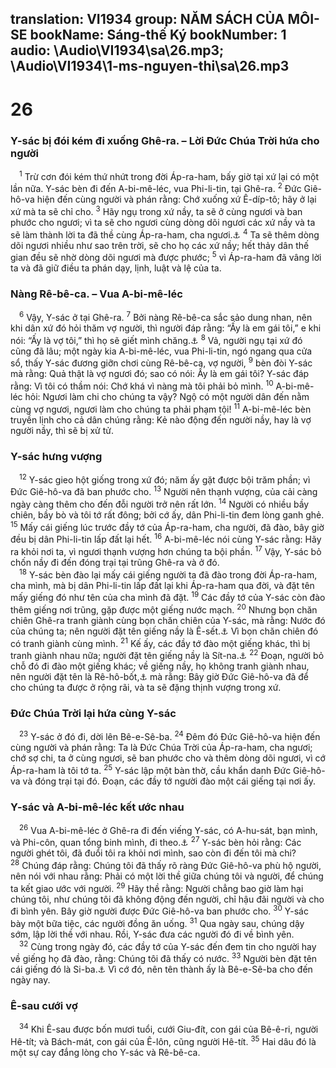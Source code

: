 translation: VI1934
group: NĂM SÁCH CỦA MÔI-SE
bookName: Sáng-thế Ký 
bookNumber: 1
audio: \Audio\VI1934\sa\26.mp3; \Audio\VI1934\1-ms-nguyen-thi\sa\26.mp3
-------

<div class="title"><h1>26</h1><h3>Y-sác bị đói kém đi xuống Ghê-ra. – Lời Đức Chúa Trời hứa cho người</h3></div>
<span class="verse sa_26_1"> <sup>1</sup> Trừ cơn đói kém thứ nhứt trong đời Áp-ra-ham, bấy giờ tại xứ lại có một lần nữa. Y-sác bèn đi đến A-bi-mê-léc, vua Phi-li-tin, tại Ghê-ra. </span>
<span class="verse sa_26_2"><sup>2</sup> Đức Giê-hô-va hiện đến cùng người và phán rằng: Chớ xuống xứ Ê-díp-tô; hãy ở lại xứ mà ta sẽ chỉ cho. </span>
<span class="verse sa_26_3"><sup>3</sup> Hãy ngụ trong xứ nầy, ta sẽ ở cùng ngươi và ban phước cho ngươi; vì ta sẽ cho ngươi cùng dòng dõi ngươi các xứ nầy và ta sẽ làm thành lời ta đã thề cùng Áp-ra-ham, cha ngươi.<a data-toggle="tooltip" data-placement="bottom" title="Sa 22:16-18">⚓</a></span>
<span class="verse sa_26_4"><sup>4</sup> Ta sẽ thêm dòng dõi ngươi nhiều như sao trên trời, sẽ cho họ các xứ nầy; hết thảy dân thế gian đều sẽ nhờ dòng dõi ngươi mà được phước; </span>
<span class="verse sa_26_5"><sup>5</sup> vì Áp-ra-ham đã vâng lời ta và đã giữ điều ta phán dạy, lịnh, luật và lệ của ta. <br/></span>
<div class="title"><h3>Nàng Rê-bê-ca. – Vua A-bi-mê-léc</h3></div>
<span class="verse sa_26_6"> <sup>6</sup> Vậy, Y-sác ở tại Ghê-ra. </span>
<span class="verse sa_26_7"><sup>7</sup> Bởi nàng Rê-bê-ca sắc sảo dung nhan, nên khi dân xứ đó hỏi thăm vợ người, thì người đáp rằng: “Ấy là em gái tôi,” e khi nói: “Ấy là vợ tôi,” thì họ sẽ giết mình chăng.<a data-toggle="tooltip" data-placement="bottom" title="Sa 12:13; 20:2">⚓</a></span>
<span class="verse sa_26_8"><sup>8</sup> Vả, người ngụ tại xứ đó cũng đã lâu; một ngày kia A-bi-mê-léc, vua Phi-li-tin, ngó ngang qua cửa sổ, thấy Y-sác đương giỡn chơi cùng Rê-bê-ca, vợ người, </span>
<span class="verse sa_26_9"><sup>9</sup> bèn đòi Y-sác mà rằng: Quả thật là vợ ngươi đó; sao có nói: Ấy là em gái tôi? Y-sác đáp rằng: Vì tôi có thầm nói: Chớ khá vì nàng mà tôi phải bỏ mình. </span>
<span class="verse sa_26_10"><sup>10</sup> A-bi-mê-léc hỏi: Ngươi làm chi cho chúng ta vậy? Ngộ có một người dân đến nằm cùng vợ ngươi, ngươi làm cho chúng ta phải phạm tội! </span>
<span class="verse sa_26_11"><sup>11</sup> A-bi-mê-léc bèn truyền lịnh cho cả dân chúng rằng: Kẻ nào động đến người nầy, hay là vợ người nầy, thì sẽ bị xử tử. <br/></span>
<div class="title"><h3>Y-sác hưng vượng</h3></div>
<span class="verse sa_26_12"> <sup>12</sup> Y-sác gieo hột giống trong xứ đó; năm ấy gặt được bội trăm phần; vì Đức Giê-hô-va đã ban phước cho. </span>
<span class="verse sa_26_13"><sup>13</sup> Người nên thạnh vượng, của cải càng ngày càng thêm cho đến đỗi người trở nên rất lớn. </span>
<span class="verse sa_26_14"><sup>14</sup> Người có nhiều bầy chiên, bầy bò và tôi tớ rất đông; bởi cớ ấy, dân Phi-li-tin đem lòng ganh ghẻ. </span>
<span class="verse sa_26_15"><sup>15</sup> Mấy cái giếng lúc trước đầy tớ của Áp-ra-ham, cha người, đã đào, bây giờ đều bị dân Phi-li-tin lấp đất lại hết. </span>
<span class="verse sa_26_16"><sup>16</sup> A-bi-mê-léc nói cùng Y-sác rằng: Hãy ra khỏi nơi ta, vì ngươi thạnh vượng hơn chúng ta bội phần. </span>
<span class="verse sa_26_17"><sup>17</sup> Vậy, Y-sác bỏ chốn nầy đi đến đóng trại tại trũng Ghê-ra và ở đó. <br/></span>
<span class="verse sa_26_18"> <sup>18</sup> Y-sác bèn đào lại mấy cái giếng người ta đã đào trong đời Áp-ra-ham, cha mình, mà bị dân Phi-li-tin lấp đất lại khi Áp-ra-ham qua đời, và đặt tên mấy giếng đó như tên của cha mình đã đặt. </span>
<span class="verse sa_26_19"><sup>19</sup> Các đầy tớ của Y-sác còn đào thêm giếng nơi trũng, gặp được một giếng nước mạch. </span>
<span class="verse sa_26_20"><sup>20</sup> Nhưng bọn chăn chiên Ghê-ra tranh giành cùng bọn chăn chiên của Y-sác, mà rằng: Nước đó của chúng ta; nên người đặt tên giếng nầy là Ê-sết.<a data-toggle="tooltip" data-placement="bottom" title="Ê-sết nghĩa là tranh giành">⚓</a> Vì bọn chăn chiên đó có tranh giành cùng mình. </span>
<span class="verse sa_26_21"><sup>21</sup> Kế ấy, các đầy tớ đào một giếng khác, thì bị tranh giành nhau nữa; người đặt tên giếng nầy là Sít-na.<a data-toggle="tooltip" data-placement="bottom" title="Sít-na nghĩa là giành nhau">⚓</a></span>
<span class="verse sa_26_22"><sup>22</sup> Đoạn, người bỏ chỗ đó đi đào một giếng khác; về giếng nầy, họ không tranh giành nhau, nên người đặt tên là Rê-hô-bốt,<a data-toggle="tooltip" data-placement="bottom" title="Rê-hô-bốt nghĩa là rộng rãi">⚓</a> mà rằng: Bây giờ Đức Giê-hô-va đã để cho chúng ta được ở rộng rãi, và ta sẽ đặng thịnh vượng trong xứ. <br/></span>
<div class="title"><h3>Đức Chúa Trời lại hứa cùng Y-sác</h3></div>
<span class="verse sa_26_23"> <sup>23</sup> Y-sác ở đó đi, dời lên Bê-e-Sê-ba. </span>
<span class="verse sa_26_24"><sup>24</sup> Đêm đó Đức Giê-hô-va hiện đến cùng người và phán rằng: Ta là Đức Chúa Trời của Áp-ra-ham, cha ngươi; chớ sợ chi, ta ở cùng ngươi, sẽ ban phước cho và thêm dòng dõi ngươi, vì cớ Áp-ra-ham là tôi tớ ta. </span>
<span class="verse sa_26_25"><sup>25</sup> Y-sác lập một bàn thờ, cầu khẩn danh Đức Giê-hô-va và đóng trại tại đó. Đoạn, các đầy tớ người đào một cái giếng tại nơi ấy. <br/></span>
<div class="title"><h3>Y-sác và A-bi-mê-léc kết ước nhau</h3></div>
<span class="verse sa_26_26"> <sup>26</sup> Vua A-bi-mê-léc ở Ghê-ra đi đến viếng Y-sác, có A-hu-sát, bạn mình, và Phi-côn, quan tổng binh mình, đi theo.<a data-toggle="tooltip" data-placement="bottom" title="Sa 21:22">⚓</a></span>
<span class="verse sa_26_27"><sup>27</sup> Y-sác bèn hỏi rằng: Các người ghét tôi, đã đuổi tôi ra khỏi nơi mình, sao còn đi đến tôi mà chi? </span>
<span class="verse sa_26_28"><sup>28</sup> Chúng đáp rằng: Chúng tôi đã thấy rõ ràng Đức Giê-hô-va phù hộ người, nên nói với nhau rằng: Phải có một lời thề giữa chúng tôi và người, để chúng ta kết giao ước với người. </span>
<span class="verse sa_26_29"><sup>29</sup> Hãy thề rằng: Người chẳng bao giờ làm hại chúng tôi, như chúng tôi đã không động đến người, chỉ hậu đãi người và cho đi bình yên. Bây giờ người được Đức Giê-hô-va ban phước cho. </span>
<span class="verse sa_26_30"><sup>30</sup> Y-sác bày một bữa tiệc, các người đồng ăn uống. </span>
<span class="verse sa_26_31"><sup>31</sup> Qua ngày sau, chúng dậy sớm, lập lời thề với nhau. Rồi, Y-sác đưa các người đó đi về bình yên. <br/></span>
<span class="verse sa_26_32"> <sup>32</sup> Cùng trong ngày đó, các đầy tớ của Y-sác đến đem tin cho người hay về giếng họ đã đào, rằng: Chúng tôi đã thấy có nước. </span>
<span class="verse sa_26_33"><sup>33</sup> Người bèn đặt tên cái giếng đó là Si-ba.<a data-toggle="tooltip" data-placement="bottom" title="Si-ba nghĩa là lời thề">⚓</a> Vì cớ đó, nên tên thành ấy là Bê-e-Sê-ba cho đến ngày nay. <br/></span>
<div class="title"><h3>Ê-sau cưới vợ</h3></div>
<span class="verse sa_26_34"> <sup>34</sup> Khi Ê-sau được bốn mươi tuổi, cưới Giu-đít, con gái của Bê-ê-ri, người Hê-tít; và Bách-mát, con gái của Ê-lôn, cũng người Hê-tít. </span>
<span class="verse sa_26_35"><sup>35</sup> Hai dâu đó là một sự cay đắng lòng cho Y-sác và Rê-bê-ca. <br/></span>
